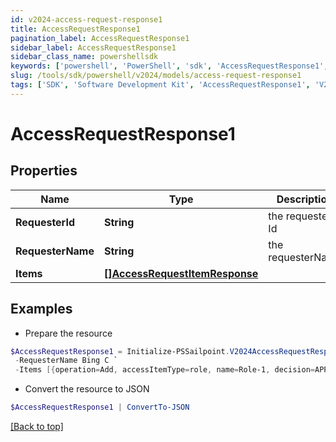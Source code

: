 ```yaml
---
id: v2024-access-request-response1
title: AccessRequestResponse1
pagination_label: AccessRequestResponse1
sidebar_label: AccessRequestResponse1
sidebar_class_name: powershellsdk
keywords: ['powershell', 'PowerShell', 'sdk', 'AccessRequestResponse1', 'V2024AccessRequestResponse1'] 
slug: /tools/sdk/powershell/v2024/models/access-request-response1
tags: ['SDK', 'Software Development Kit', 'AccessRequestResponse1', 'V2024AccessRequestResponse1']
---
```



# AccessRequestResponse1

## Properties

Name | Type | Description | Notes
------------ | ------------- | ------------- | -------------
**RequesterId** | **String** | the requester Id | [optional] 
**RequesterName** | **String** | the requesterName | [optional] 
**Items** | [**[]AccessRequestItemResponse**](access-request-item-response) |  | [optional] 

## Examples

- Prepare the resource
```powershell
$AccessRequestResponse1 = Initialize-PSSailpoint.V2024AccessRequestResponse1  -RequesterId 2c91808a77ff216301782327a50f09bf `
 -RequesterName Bing C `
 -Items [{operation=Add, accessItemType=role, name=Role-1, decision=APPROVED, description=The role descrition, sourceId=8a80828f643d484f01643e14202e206f, sourceName=Source1, approvalInfos=[{name=John Snow, id=8a80828f643d484f01643e14202e2000, status=Approved}]}]
```

- Convert the resource to JSON
```powershell
$AccessRequestResponse1 | ConvertTo-JSON
```


[[Back to top]](#) 

